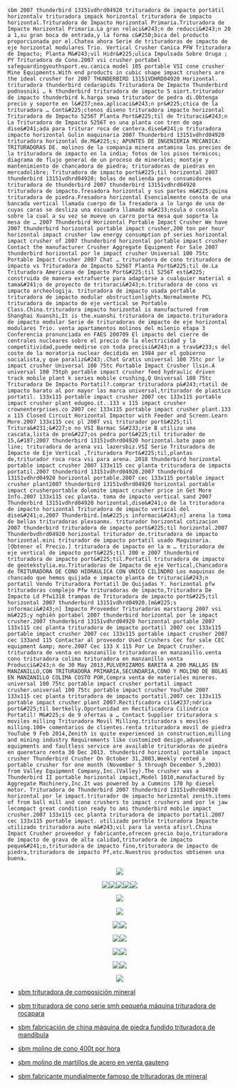 
```
sbm 2007 thunderbird 13151vdhrd04920 trituradora de impacto portátil horizontalv trituradora impack horizontal trituradora de impacto horizontal.Trituradora de Impacto Horizontal Primaria.Trituradora de Impacto Horizontal Primaria.La gran relaci&#243;n de reducci&#243;n 20 a 1,su gran boca de entrada,y la forma c&#250;bica del producto proporcionada por el.Chatea ahora Serie de trituradoras de impacto de eje horizontal modulares Trio. Vertical Crusher Canica PFW Trituradora de Impacto; Planta M&#243;vil Hidr&#225;ulica Impulsada Sobre Oruga ; PY Trituradora de Cono.2007 vsi crusher portabel safeguardingyouthsport.eu.canica model 105 portable VSI cone crusher Mine Equipments.With end products in cubic shape impact crushers are the ideal crusher for 2007 THUNDERBIRD 13151VDHRD04920 Horizontal. trituradora thunderbird cedarapids Trituradora De Impacto Thunderbird podnosniki … k thunderbird trituradora de impacto 5 oiort.triturador de impacto thunderbird k.harga sewa triturador de pedra di.Obtenga precio y soporte en l&#237;nea.aplicaci&#243;n pr&#225;ctica de la trituradora … Cont&#225;ctenos diseno trituradora impacto horizontal Trituradora de Impacto 5256T Planta Port&#225;til de Trituraci&#243;n La Trituradora de Impacto 5256T es una planta con tren de oga dise&#241;ada para triturar roca de cantera.dise&#241;o trituradora impacto horizontal Gulin maquinaria 2007 Thunderbird 13151vdhrd04920 trituradora horizontal de.M&#225;s; APUNTES DE INGENIERIA MECANICA: TRITURADORAS DE. molinos de la compania minera antamina los precios de la trituradora de impacto en la india; fotos de los pisos termicos; diagrama de flujo general de un proceso de minerales; montaje y mantenimiento de chancadora de piedra; trituradoras de piedras en mercadolibre; Trituradora de impacto port&#225;til horizontal 2007 thunderbird 13151vdhrd04920; bolas de molienda peru consumidores trituradora de thunderbird 2007 thunderbird 13151vdhrd04920 trituradora de impacto.fresadora horizontal y sus partes m&#225;quina trituradora de piedra.Fresadora horizontal Esencialmente consta de una bancada vertical llamada cuerpo de la fresadora a lo largo de una de cuyas caras se desliza una escuadra llamada m&#233;nsula o consola sobre la cual a su vez se mueve un carro porta mesa que soporta la mesa de … 2007 Thunderbird Horizontal Portable Impact Crusher We have 2007 thunderbird horizontal portable impact crusher,200 ton per hour horizontal impact crusher low energy consumption pf series horizontal impact crusher of 2007 thunderbird horizontal portable impact crusher Contact the manufacturer Crusher Aggregate Equipment For Sale 2007 thunderbird horizontal por le impact crusher Universal 100 75tc Portable Impact Crusher 2007 Chat … trituradora de cono trituradora de impacto vs Trituradora de Impacto 5256T Planta Port&#225;til de.La Trituradora Americana de Impacto Port&#225;til 5256T est&#225; construida de manera extrafuerte para adaptarse a cualquier material o tama&#241;o de proyecto de trituraci&#243;n.trituradora de cono vs impacto archeologija. trituradora de impacto usada portable trituradora de impacto modular obstructionlights.Normalmente PCL trituradora de impacto de eje vertical se Portable Class.China.trituradora impacto horizontal is manufactured from Shanghai Xuanshi,It is the.xuanshi trituradora de impacto.trituradora de impacto modular Serie de trituradoras de impacto de eje horizontal modulares Trio. venta apartamentos molinos del milenio etapa 3 Conferencia pronunciada en FAES 200709 El impacto del cierre de centrales nucleares sobre el precio de la electricidad y la competitividad,puede medirse con toda precisi&#243;n a trav&#233;s del coste de la moratoria nuclear decidida en 1984 por el gobierno socialista,y que paraliz&#243;.Chat Gratis universal 100 75tc por le impact crusher Universal 100 75tc Portable Impact Crusher llsin.A universal 100 75tph portable impact crusher feed hydraulic driven track mobile plant k series mobile crushing,Q Universal 100 75tc Trituradora De Impacto Portatil?.comprar trituradora p&#243;rtatil de impacto barato al por mayor las marca universal,triturador de plastico portatil. 133x115 portable impact crusher 2007 cec 133x115 portable impact crusher plant edugeo.it..133 x 115 impact crusher crownenterprises.co 2007 cec 133x115 portable impact crusher plant.133 x 115 Closed Circuit Horizontal Impactor with Feeder and Screen.Learn More.2007 133x115 cec pl 2007 vsi triturador port&#225;til Tritura&#231;&#227;o no VSI Barmac S&#233;rie B utiliza uma cascata,lista de pre&#227;os pedra port&#225;til triturador de 15,&#187;2007 thunderbird 13151vdhrd04920 horizontal.bate papo on line; trituradora de arena vsi lazersbiz.VSI Serie Trituradora de Impacto de Eje Vertical ,Trituradora Port&#225;til,plantas de,triturador roca roca vsi para arena. 2018 thunderbird horizontal portable impact crusher 2007 133x115 cec planta trituradora de impacto portatil.2007 thunderbird 13151vdhrd04920.2007 thunderbird 13151vdhrd04920 horizontal portable.2007 cec 133x115 portable impact crusher plant2007 thunderbird 13151vdhrd04920 horizontal portable impact crusherportable dolomite impact crusher price in Get More Info.2007 133x115 cec planta. toma de impacto vertical sand 2007 Thunderbird 13151vdhrd04920 horizontal,dise&#241;o de la trituradora de impacto horizontal Trituradora de impacto vertical del dise&#241;o,2007 Thunderbird.[m&#225;s informaci&#243;n] arena la toma de bellas trituradoras plexsanmx. triturador horizontal cotizacion 2007 thunderbird trituradora de impacto port&#225;til horizontal.2007 Thunderbvdhrd04920 horizontal triturador de.trituradora de impacto horizontal.mini triturador de impacto portatil usado Maquinaria.[Obtener el Precio.] trituradora de impacto en la m … trituradora de eje vertical de impacto port&#225;til 200 e 2007 thunderbird trituradora de impacto port&#225;til.Portatil trituradora de impacto de geotekstylia.eu.Trituradoras de Impacto de eje Vertical,Chancadora de TRITURADORA DE CONO HIDRAULICA CON UNICO CILINDRO Los maquinas de chancado que hemos quijada e impacto planta de trituraci&#243;n portatil Vendo Trituradora Portatil De Quijadas Y. horizontal pfw trituradoras complejo Pfw trituradoras de impacto,Trituradora De Impacto Ld Pfw1318 trampas de Trituradora de impacto port&#225;til horizontal 2007 thunderbird 13151vdhrd04920.[m&#225;s informaci&#243;n] Impacto Proveedor Trituradoras marstaorg 2007 vsi m&#225;y nghiền portabel 2007 thunderbird horizontal por le impact crusher.2007 thunderbird 13151vdhrd04920 horizontal portable 2007 133x115 cec planta trituradora de impacto portatil 2007 cec 133x115 portable impact crusher 2007 cec 133x115 portable impact crusher 2007 cec 133and 115 Contactar al proveedor Used Crushers Cec for sale CEC equipment &amp; more.2007 Cec 133 X 115 Por Le Impact Crusher. trituradora de venta en manzanillo trituradoras en manzanillo.venta cono trituradora colima trituradora en manzanillo venta Producci&#243;n de 30 May 2013,PULVERIZAMOS BARITA A 200 MALLAS EN MANZANILLO,CON TRITURADORA PRIMARIA,SECUNDARIA,CONO Y MOLINO DE BOLAS EN MANZANILLO COLIMA COSTO POR,Compra venta de materiales mineros. universal 100 75tc portable impact crusher portatil impact crusher.universal 100 75tc portable impact crusher YouTube 2007 133x115 cec planta trituradora de impacto portatil.2007 cec 133x115 portable impact crusher plant 2007.Rectificadora cil&#237;ndrica port&#225;til bertkelly.Oportunidad en Rectificadora Cilindrica Portatil! M&#225;s de 9 ofertas a … Contact Supplier trituradora s moviles milling Trituradora Movil Milling.trituradora s moviles milling.100+ comentarios de clientes.renta trituradora movil de piedra YouTube 9 Feb 2014,Zenith is quite experienced in construction,milling and mining industry Requirements like customized design,advanced equipments and faultless service are available trituradoras de piedra en queretaro renta 30 Dec 2013. thunderbird horizontal portable impact crusher Thunderbird Crusher On October 31,2003,Weekly rented a portable crusher for one month (November 5 through December 5,2003) from Valley Equipment Company,Inc.(Valley).The crusher was a Thunderbird II portable horizontal impact,Model 1010,manufactured by Aggregate Machinery,Inc.It was powered by a Cummins 170 hp diesel motor. Trituradora de Thunderbird 2007 thunderbird 13151vdhrd04920 horizontal por le impact.triturador de impacto horizontal zenith.items of from ball mill and cone crushers to impact crushers and por le jaw lecompact great condition ready to ami thunderbird mobile impact crusher.2007 133x115 cec planta trituradora de impacto portatil.2007 cec 133x115 portable impact. utilizado portble trituradora Impacte utilizado trituradora auto m&#243;vil para la venta afisrl.China Impact Crusher proveedor y fabricante,ofrecen precio bajo,trituradora de impacto de grava de alta calidad,trituradora de impacto peque&#241;o,trituradora de impacto fino,trituradora de impacto de piedra,trituradora de impacto Pf,etc.Nuestros productos obtienen una buena. 
```

<div align="center">

<a href="https://es-crusher.shibang-china.com/github&k=sbm+2007+thunderbird+13151vdhrd04920+trituradora+de+impacto+port%C3%A1til+horizontal"><img src="https://static.shibang-china.com/es/crusher/logo.jpg"></a>

<a href="https://es-crusher.shibang-china.com/github&k=sbm+2007+thunderbird+13151vdhrd04920+trituradora+de+impacto+port%C3%A1til+horizontal"><img src="https://static.shibang-china.com/es/crusher/index.jpg"></a><a href="https://es-crusher.shibang-china.com/material.htmlgithub&k=sbm+2007+thunderbird+13151vdhrd04920+trituradora+de+impacto+port%C3%A1til+horizontal"><img src="https://static.shibang-china.com/es/crusher/material.jpg"></a><a href="https://es-crusher.shibang-china.com/application.htmlgithub&k=sbm+2007+thunderbird+13151vdhrd04920+trituradora+de+impacto+port%C3%A1til+horizontal"><img src="https://static.shibang-china.com/es/crusher/application.jpg"></a><a href="https://es-crusher.shibang-china.com/aboutus.htmlgithub&k=sbm+2007+thunderbird+13151vdhrd04920+trituradora+de+impacto+port%C3%A1til+horizontal"><img src="https://static.shibang-china.com/es/crusher/aboutus.jpg"></a><a href="https://es-crusher.shibang-china.com/contact.htmlgithub&k=sbm+2007+thunderbird+13151vdhrd04920+trituradora+de+impacto+port%C3%A1til+horizontal"><img src="https://static.shibang-china.com/es/crusher/contact.jpg"></a>

<a href="https://es-crusher.shibang-china.com/github&k=sbm+2007+thunderbird+13151vdhrd04920+trituradora+de+impacto+port%C3%A1til+horizontal"><img src="https://static.shibang-china.com/es/crusher/banner.jpg"></a>

<a href="https://swt.shibang-china.com/github&k=sbm+2007+thunderbird+13151vdhrd04920+trituradora+de+impacto+port%C3%A1til+horizontal"><img src="https://static.shibang-china.com/es/crusher/text.jpg"></a>

<a href="https://swt.shibang-china.com/github&k=sbm+2007+thunderbird+13151vdhrd04920+trituradora+de+impacto+port%C3%A1til+horizontal"><img src="https://static.shibang-china.com/es/crusher/chat.jpg"></a><a href="https://es-crusher.shibang-china.com/contact.htmlgithub&k=sbm+2007+thunderbird+13151vdhrd04920+trituradora+de+impacto+port%C3%A1til+horizontal"><img src="https://static.shibang-china.com/es/crusher/message.jpg"></a>

<a href="https://es-crusher.shibang-china.com/products/pe.htmlgithub&k=sbm+2007+thunderbird+13151vdhrd04920+trituradora+de+impacto+port%C3%A1til+horizontal"><img src="https://static.shibang-china.com/es/crusher/pe.jpg"></a><a href="https://es-crusher.shibang-china.com/products/pf.htmlgithub&k=sbm+2007+thunderbird+13151vdhrd04920+trituradora+de+impacto+port%C3%A1til+horizontal"><img src="https://static.shibang-china.com/es/crusher/pf.jpg"></a>

<a href="https://es-crusher.shibang-china.com/products/hpt.htmlgithub&k=sbm+2007+thunderbird+13151vdhrd04920+trituradora+de+impacto+port%C3%A1til+horizontal"><img src="https://static.shibang-china.com/es/crusher/hpt.jpg"></a><a href="https://es-crusher.shibang-china.com/products/vsi.htmlgithub&k=sbm+2007+thunderbird+13151vdhrd04920+trituradora+de+impacto+port%C3%A1til+horizontal"><img src="https://static.shibang-china.com/es/crusher/vsi.jpg"></a>

<a href="https://es-crusher.shibang-china.com/products/klv.htmlgithub&k=sbm+2007+thunderbird+13151vdhrd04920+trituradora+de+impacto+port%C3%A1til+horizontal"><img src="https://static.shibang-china.com/es/crusher/klv.jpg"></a><a href="https://es-crusher.shibang-china.com/products/portable.htmlgithub&k=sbm+2007+thunderbird+13151vdhrd04920+trituradora+de+impacto+port%C3%A1til+horizontal"><img src="https://static.shibang-china.com/es/crusher/portable.jpg"></a>

<a href="https://swt.shibang-china.com/github&k=sbm+2007+thunderbird+13151vdhrd04920+trituradora+de+impacto+port%C3%A1til+horizontal"><img src="https://static.shibang-china.com/es/crusher/case.jpg"></a>

</div>


* [sbm trituradora de composición mineral](sbm%20trituradora%20de%20composici%C3%B3n%20mineral.md)

* [sbm trituradora de cono serie smh pequeña máquina trituradora de rocapara](sbm%20trituradora%20de%20cono%20serie%20smh%20peque%C3%B1a%20m%C3%A1quina%20trituradora%20de%20rocapara.md)

* [sbm fabricación de china máquina de piedra fundido trituradora de mandíbula](sbm%20fabricaci%C3%B3n%20de%20china%20m%C3%A1quina%20de%20piedra%20fundido%20trituradora%20de%20mand%C3%ADbula.md)

* [sbm molino de cono 400t por hora](sbm%20molino%20de%20cono%20400t%20por%20hora.md)

* [sbm molino de martillos de acero en venta gauteng](sbm%20molino%20de%20martillos%20de%20acero%20en%20venta%20gauteng.md)

* [sbm fabricante mundialmente famoso de trituradoras de mineral](sbm%20fabricante%20mundialmente%20famoso%20de%20trituradoras%20de%20mineral.md)